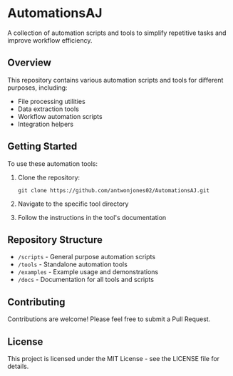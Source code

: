 # AutomationsAJ

A collection of automation scripts and tools to simplify repetitive tasks and improve workflow efficiency.

## Overview

This repository contains various automation scripts and tools for different purposes, including:
- File processing utilities
- Data extraction tools
- Workflow automation scripts
- Integration helpers

## Getting Started

To use these automation tools:

1. Clone the repository:
   ```
   git clone https://github.com/antwonjones02/AutomationsAJ.git
   ```

2. Navigate to the specific tool directory
3. Follow the instructions in the tool's documentation

## Repository Structure

- `/scripts` - General purpose automation scripts
- `/tools` - Standalone automation tools
- `/examples` - Example usage and demonstrations
- `/docs` - Documentation for all tools and scripts

## Contributing

Contributions are welcome! Please feel free to submit a Pull Request.

## License

This project is licensed under the MIT License - see the LICENSE file for details.